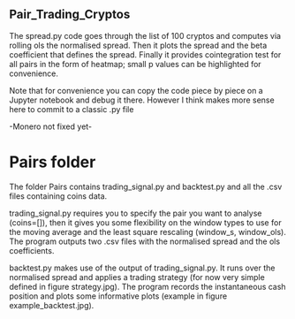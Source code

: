 ## Pair_Trading_Cryptos

The spread.py code goes through the list of 100 cryptos and computes via rolling ols the normalised spread. Then it plots the spread and the beta coefficient that defines the spread. Finally it provides cointegration test for all pairs in the form of heatmap; small p values can be highlighted for convenience.

Note that for convenience you can copy the code piece by piece on a Jupyter notebook and debug it there. However I think makes more sense  here to commit to a classic .py file 

-Monero not fixed yet-

# Pairs folder

The folder Pairs contains trading_signal.py and backtest.py and all the .csv files containing coins data.
 
trading_signal.py requires you to specify the pair you want to analyse (coins=[]), then it gives you some flexibility on the window types to use for the moving average and the least square rescaling (window_s, window_ols). The program outputs two .csv files with the normalised spread and the ols coefficients. 

backtest.py makes use of the output of trading_signal.py. It runs over the normalised spread and applies a trading strategy (for now very simple defined in figure strategy.jpg). The program records the instantaneous cash position and plots some informative plots (example in figure example_backtest.jpg).